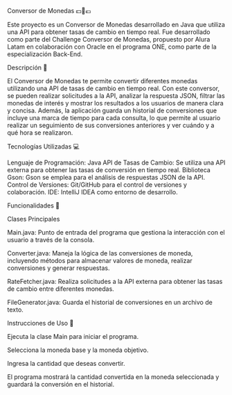 Conversor de Monedas 💵💱💶

Este proyecto es un Conversor de Monedas desarrollado en Java que utiliza una API para obtener tasas de cambio en tiempo real. Fue desarrollado como parte del Challenge Conversor de Monedas, propuesto por Alura Latam en colaboración con Oracle en el programa ONE, como parte de la especialización Back-End.

Descripción 📝

El Conversor de Monedas te permite convertir diferentes monedas utilizando una API de tasas de cambio en tiempo real. Con este conversor, se pueden realizar solicitudes a la API, analizar la respuesta JSON, filtrar las monedas de interés y mostrar los resultados a los usuarios de manera clara y concisa. Además, la aplicación guarda un historial de conversiones que incluye una marca de tiempo para cada consulta, lo que permite al usuario realizar un seguimiento de sus conversiones anteriores y ver cuándo y a qué hora se realizaron.

Tecnologías Utilizadas 💻

Lenguaje de Programación: Java
API de Tasas de Cambio: Se utiliza una API externa para obtener las tasas de conversión en tiempo real.
Biblioteca Gson: Gson se emplea para el análisis de respuestas JSON de la API.
Control de Versiones: Git/GitHub para el control de versiones y colaboración.
IDE: IntelliJ IDEA como entorno de desarrollo.

Funcionalidades 🧩

Clases Principales

Main.java: Punto de entrada del programa que gestiona la interacción con el usuario a través de la consola.

Converter.java: Maneja la lógica de las conversiones de moneda, incluyendo métodos para almacenar valores de moneda, realizar conversiones y generar respuestas.

RateFetcher.java: Realiza solicitudes a la API externa para obtener las tasas de cambio entre diferentes monedas.

FileGenerator.java: Guarda el historial de conversiones en un archivo de texto.


Instrucciones de Uso 🚀

Ejecuta la clase Main para iniciar el programa.

Selecciona la moneda base y la moneda objetivo.

Ingresa la cantidad que deseas convertir.

El programa mostrará la cantidad convertida en la moneda seleccionada y guardará la conversión en el historial.